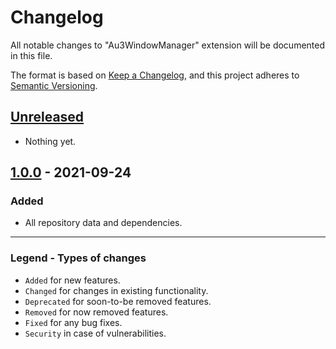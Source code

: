 # Changelog

All notable changes to "Au3WindowManager" extension will be documented in this file.

The format is based on [Keep a Changelog](https://keepachangelog.com/en/1.0.0/),
and this project adheres to [Semantic Versioning](https://semver.org/spec/v2.0.0.html).

## [Unreleased]

- Nothing yet.

## [1.0.0] - 2021-09-24

### Added

- All repository data and dependencies.

[unreleased]: https://github.com/Sven-Seyfert/Au3WindowManager/compare/v1.0.0...HEAD
[1.0.0]: https://github.com/Sven-Seyfert/Au3WindowManager/releases/tag/v1.0.0

---

### Legend - Types of changes
- `Added` for new features.
- `Changed` for changes in existing functionality.
- `Deprecated` for soon-to-be removed features.
- `Removed` for now removed features.
- `Fixed` for any bug fixes.
- `Security` in case of vulnerabilities.
